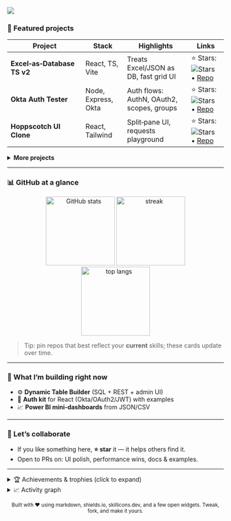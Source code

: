 <!-- Hero / Intro -->
<img src="https://skillicons.dev/icons?i=react,nextjs,redux,ts,js,html,css,tailwind,nodejs,express,mongodb,mysql,postgres,git,github,vite,docker,nginx,aws&perline=10" />
</p>


### 🚀 Featured projects
| Project | Stack | Highlights | Links |
|---|---|---|---|
| **Excel‑as‑Database TS v2** | React, TS, Vite | Treats Excel/JSON as DB, fast grid UI | ⭐ Stars: ![Stars](https://img.shields.io/github/stars/ShikharSingh-GitHub/excel-as-database-ts-v2?style=social) • [Repo](https://github.com/ShikharSingh-GitHub/excel-as-database-ts-v2) |
| **Okta Auth Tester** | Node, Express, Okta | Auth flows: AuthN, OAuth2, scopes, groups | ⭐ Stars: ![Stars](https://img.shields.io/github/stars/ShikharSingh-GitHub/OktaAuthTester?style=social) • [Repo](https://github.com/ShikharSingh-GitHub/OktaAuthTester) |
| **Hoppscotch UI Clone** | React, Tailwind | Split‑pane UI, requests playground | ⭐ Stars: ![Stars](https://img.shields.io/github/stars/ShikharSingh-GitHub/HoppscotchClone?style=social) • [Repo](https://github.com/ShikharSingh-GitHub/HoppscotchClone) |


<details>
<summary><b>More projects</b></summary>
- MERN E‑Commerce (photoshop prints) — Stripe, Auth, Dashboard
- Kanban Board — drag‑and‑drop, filters, server‑side pagination
- Online Result System — role‑based access, audit logs
</details>


---


### 📊 GitHub at a glance
<div align="center">
<img height="160" src="https://github-readme-stats.vercel.app/api?username=ShikharSingh-GitHub&show_icons=true&rank_icon=github&include_all_commits=true&hide=issues" alt="GitHub stats" />
<img height="160" src="https://github-readme-streak-stats.herokuapp.com?user=ShikharSingh-GitHub" alt="streak" />
<br/>
<img height="160" src="https://github-readme-stats.vercel.app/api/top-langs/?username=ShikharSingh-GitHub&layout=compact&langs_count=10" alt="top langs" />
</div>


> Tip: pin repos that best reflect your **current** skills; these cards update over time.


---


### 🧩 What I’m building right now
- ⚙️ **Dynamic Table Builder** (SQL + REST + admin UI)
- 🔐 **Auth kit** for React (Okta/OAuth2/JWT) with examples
- 📈 **Power BI mini‑dashboards** from JSON/CSV


---


### 🤝 Let’s collaborate
- If you like something here, **⭐ star** it — it helps others find it.
- Open to PRs on: UI polish, performance wins, docs & examples.


---


<!-- Fun extras: toggle off if you prefer minimal -->
<details>
<summary>🏆 Achievements & trophies (click to expand)</summary>
<br/>
<img src="https://github-profile-trophy.vercel.app/?username=ShikharSingh-GitHub&theme=flat&no-frame=true&row=1&column=7" />
</details>


<details>
<summary>📈 Activity graph</summary>
<br/>
<img src="https://github-readme-activity-graph.vercel.app/graph?username=ShikharSingh-GitHub&area=true" />
</details>


<!-- Footer note -->
<p align="center">
<sub>Built with ❤️ using markdown, shields.io, skillicons.dev, and a few open widgets.
Tweak, fork, and make it yours.</sub>
</p>
